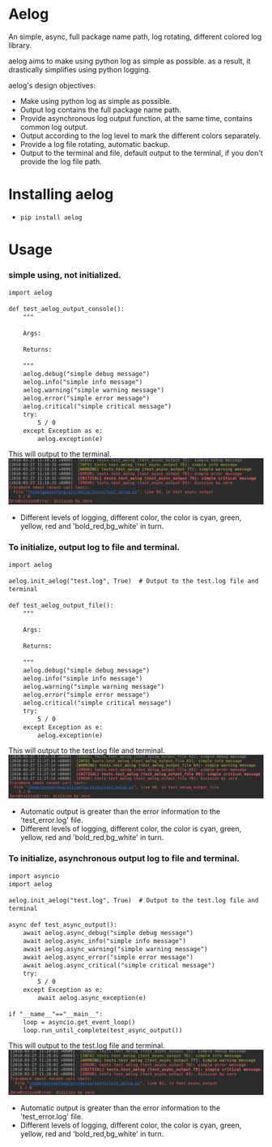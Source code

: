 # Aelog
An simple, async, full package name path, log rotating, different colored log library.

aelog aims to make using python log as simple as possible. as a result, it drastically 
simplifies using python logging.

aelog's design objectives:

- Make using python log as simple as possible.
- Output log contains the full package name path.
- Provide asynchronous log output function, at the same time, contains common log output.
- Output according to the log level to mark the different colors separately.
- Provide a log file rotating, automatic backup.
- Output to the terminal and file, default output to the terminal, if you don't provide the log file path.

# Installing aelog
- ```pip install aelog```

# Usage
### simple using, not initialized.
```
import aelog

def test_aelog_output_console():
    """

    Args:

    Returns:

    """
    aelog.debug("simple debug message")
    aelog.info("simple info message")
    aelog.warning("simple warning message")
    aelog.error("simple error message")
    aelog.critical("simple critical message")
    try:
        5 / 0
    except Exception as e:
        aelog.exception(e)
```
This will output to the terminal.  
![console](https://raw.githubusercontent.com/tinybees/aelog/master/docs/output_console.png)
- Different levels of logging, different color, the color is cyan, green, yellow, red and 'bold_red,bg_white' in turn.

### To initialize, output log to file and terminal.
```
import aelog

aelog.init_aelog("test.log", True)  # Output to the test.log file and terminal 

def test_aelog_output_file():
    """

    Args:

    Returns:

    """
    aelog.debug("simple debug message")
    aelog.info("simple info message")
    aelog.warning("simple warning message")
    aelog.error("simple error message")
    aelog.critical("simple critical message")
    try:
        5 / 0
    except Exception as e:
        aelog.exception(e)
```
This will output to the test.log file and terminal.
![console](https://raw.githubusercontent.com/tinybees/aelog/master/docs/output_file.png)
- Automatic output is greater than the error information to the 'test_error.log' file.
- Different levels of logging, different color, the color is cyan, green, yellow, red and 'bold_red,bg_white' in turn.

### To initialize, asynchronous output log to file and terminal.
```
import asyncio
import aelog

aelog.init_aelog("test.log", True)  # Output to the test.log file and terminal 

async def test_async_output():
    await aelog.async_debug("simple debug message")
    await aelog.async_info("simple info message")
    await aelog.async_warning("simple warning message")
    await aelog.async_error("simple error message")
    await aelog.async_critical("simple critical message")
    try:
        5 / 0
    except Exception as e:
        await aelog.async_exception(e)

if "__name__"=="__main__":
    loop = asyncio.get_event_loop()
    loop.run_until_complete(test_async_output())
```
This will output to the test.log file and terminal.
![console](https://raw.githubusercontent.com/tinybees/aelog/master/docs/async_output.png)
- Automatic output is greater than the error information to the 'test_error.log' file.  
- Different levels of logging, different color, the color is cyan, green, yellow, red and 'bold_red,bg_white' in turn.
